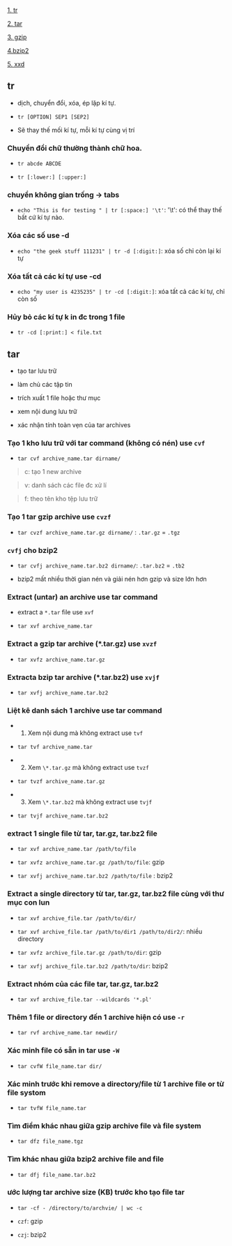 [1. tr](#tr)

[2. tar](#tar)

[3. gzip](#gzip)

[4.bzip2](#bzip2)

[5. xxd](#xxd)

<a name="tr"></a>

## tr

- dịch, chuyển đổi, xóa, ép lặp kí tự.

- `tr [OPTION] SEP1 [SEP2]`

- Sẽ thay thế mối kí tự, mỗi kí tự cùng vị trí

### Chuyển đổi chữ thường thành chữ hoa.

- `tr abcde ABCDE`

- `tr [:lower:] [:upper:]`

### chuyển không gian trống -> tabs

- `echo "This is for testing " | tr [:space:] '\t'`: '\t': có thể thay thế bất cứ kí tự nào.

### Xóa các số  use -d

- `echo "the geek stuff 111231" | tr -d [:digit:]`: xóa số chỉ còn lại kí tự

### Xóa tất cả các kí tự use -cd

- `echo "my user is 4235235" | tr -cd [:digit:]`: xóa tất cả các kí tự, chỉ còn số

### Hủy bỏ các kí tự k in đc trong 1 file

- `tr -cd [:print:] < file.txt`

<a name=""></a>

## tar

<a name="tar"></a>

- tạo tar lưu trữ

- làm chủ các tập tin

- trích xuất 1 file hoặc thư mục

- xem nội dung lưu trữ

- xác nhận tính toàn vẹn của tar archives

### Tạo 1 kho lưu trữ với tar command (không có nén) use `cvf`

- `tar cvf archive_name.tar dirname/`

> c: tạo 1 new archive

> v: danh sách các file đc xử lí

> f: theo tên kho tệp lưu trữ

### Tạo 1 tar gzip archive use `cvzf`

- `tar cvzf archive_name.tar.gz dirname/` : `.tar.gz` = `.tgz`

### `cvfj` cho bzip2

- `tar cvfj archive_name.tar.bz2 dirname/`: `.tar.bz2` = `.tb2`

- bzip2 mất nhiều thời gian nén và giải nén hơn gzip và size lớn hơn 

### Extract (untar) an archive use tar command

- extract a `*.tar` file use `xvf`

- `tar xvf archive_name.tar`

### Extract a gzip tar archive (\*.tar.gz) use `xvzf`

- `tar xvfz archive_name.tar.gz`

### Extracta bzip tar archive (\*.tar.bz2) use `xvjf`

- `tar xvfj archive_name.tar.bz2`

### Liệt kê danh sách 1 archive use tar command

- 1. Xem nội dung mà không extract use `tvf`

- `tar tvf archive_name.tar`

- 2. Xem `\*.tar.gz` mà không extract use `tvzf`

- `tar tvzf archive_name.tar.gz`

- 3. Xem `\*.tar.bz2` mà không extract use `tvjf`

- `tar tvjf archive_name.tar.bz2`

### extract 1 single file từ tar, tar.gz, tar.bz2 file 

- `tar xvf archive_name.tar /path/to/file`

- `tar xvfz archive_name.tar.gz /path/to/file`: gzip

- `tar xvfj archive_name.tar.bz2 /path/to/file` : bzip2

### Extract a single directory từ tar, tar.gz, tar.bz2 file cùng với thư mục con lun

- `tar xvf archive_file.tar /path/to/dir/`

- `tar xvf archive_file.tar /path/to/dir1 /path/to/dir2/`: nhiều directory

- `tar xvfz archive_file.tar.gz /path/to/dir`: gzip

- `tar xvfj archive_file.tar.bz2 /path/to/dir`: bzip2

### Extract nhóm của các file tar, tar.gz, tar.bz2 

- `tar xvf archive_file.tar --wildcards '*.pl'`

### Thêm 1 file or directory đến 1 archive hiện có use `-r`

- `tar rvf archive_name.tar newdir/`

### Xác minh file có sẵn in tar use `-W`

- `tar cvfW file_name.tar dir/`

### Xác minh trước khi remove a directory/file từ 1 archive file or từ file systom

- `tar tvfW file_name.tar`

### Tìm điểm khác nhau giữa gzip archive file và file system

- `tar dfz file_name.tgz`

### Tìm khác nhau giữa bzip2 archive file and file 

- `tar dfj file_name.tar.bz2`

### ước lượng tar archive size (KB) trước kho tạo file tar

- `tar -cf - /directory/to/archvie/ | wc -c`

- `czf`: gzip

- `czj`: bzip2

<a name=""></a>

